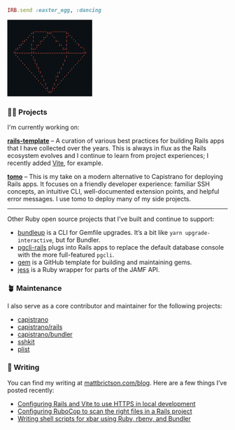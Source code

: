 ```ruby
IRB.send :easter_egg, :dancing
```

<img src="./ruby.gif" width="194" height="175" alt="Spinning Ruby logo">

### 🧑‍💻 Projects

I'm currently working on:

**[rails-template](https://github.com/mattbrictson/rails-template)** – A curation of various best practices for building Rails apps that I have collected over the years. This is always in flux as the Rails ecosystem evolves and I continue to learn from project experiences; I recently added [Vite](https://github.com/mattbrictson/rails-template#optional-support-for-vite_rails%EF%B8%8F), for example.

**[tomo](https://github.com/mattbrictson/tomo)** – This is my take on a modern alternative to Capistrano for deploying Rails apps. It focuses on a friendly developer experience: familiar SSH concepts, an intuitive CLI, well-documented extension points, and helpful error messages. I use tomo to deploy many of my side projects.

---

Other Ruby open source projects that I’ve built and continue to support:

- [bundleup](https://github.com/mattbrictson/bundleup) is a CLI for Gemfile upgrades. It’s a bit like `yarn upgrade-interactive`, but for Bundler.
- [pgcli-rails](https://github.com/mattbrictson/pgcli-rails) plugs into Rails apps to replace the default database console with the more full-featured `pgcli`.
- [gem](https://github.com/mattbrictson/gem) is a GitHub template for building and maintaining gems.
- [jess](https://github.com/mattbrictson/jess) is a Ruby wrapper for parts of the JAMF API.

### 🪴 Maintenance

I also serve as a core contributor and maintainer for the following projects:

- [capistrano](https://github.com/capistrano/capistrano)
- [capistrano/rails](https://github.com/capistrano/rails)
- [capistrano/bundler](https://github.com/capistrano/bundler)
- [sshkit](https://github.com/capistrano/sshkit)
- [plist](https://github.com/patsplat/plist)


### 💬 Writing

You can find my writing at [mattbrictson.com/blog](https://mattbrictson.com/blog). Here are a few things I’ve posted recently:

- [Configuring Rails and Vite to use HTTPS in local development](https://mattbrictson.com/blog/rails-vite-localhost-https)
- [Configuring RuboCop to scan the right files in a Rails project](https://mattbrictson.com/blog/including-and-excluding-files-in-rubocop)
- [Writing shell scripts for xbar using Ruby, rbenv, and Bundler](https://mattbrictson.com/blog/writing-shell-scripts-in-ruby)
